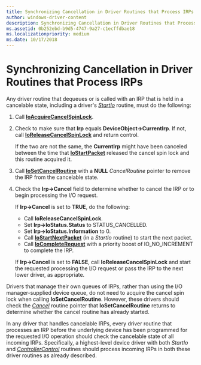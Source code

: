 ```yaml
---
title: Synchronizing Cancellation in Driver Routines that Process IRPs
author: windows-driver-content
description: Synchronizing Cancellation in Driver Routines that Process IRPs
ms.assetid: 0b252ebd-b9d5-4747-9a27-c1ecffdbae18
ms.localizationpriority: medium
ms.date: 10/17/2018
---
```


# Synchronizing Cancellation in Driver Routines that Process IRPs





Any driver routine that dequeues or is called with an IRP that is held in a cancelable state, including a driver's [*StartIo*](https://msdn.microsoft.com/library/windows/hardware/ff563858) routine, must do the following:

1.  Call [**IoAcquireCancelSpinLock**](https://msdn.microsoft.com/library/windows/hardware/ff548196).

2.  Check to make sure that **Irp** equals **DeviceObject-&gt;CurrentIrp**. If not, call [**IoReleaseCancelSpinLock**](https://msdn.microsoft.com/library/windows/hardware/ff549550) and return control.

    If the two are not the same, the **CurrentIrp** might have been canceled between the time that [**IoStartPacket**](https://msdn.microsoft.com/library/windows/hardware/ff550370) released the cancel spin lock and this routine acquired it.

3.  Call [**IoSetCancelRoutine**](https://msdn.microsoft.com/library/windows/hardware/ff549674) with a **NULL** *CancelRoutine* pointer to remove the IRP from the cancelable state.

4.  Check the **Irp-&gt;Cancel** field to determine whether to cancel the IRP or to begin processing the I/O request.

    If **Irp-&gt;Cancel** is set to **TRUE**, do the following:

    -   Call **IoReleaseCancelSpinLock**.
    -   Set **Irp-&gt;IoStatus.Status** to STATUS\_CANCELLED.
    -   Set **Irp-&gt;IoStatus.Information** to 0.
    -   Call [**IoStartNextPacket**](https://msdn.microsoft.com/library/windows/hardware/ff550358) (in a *StartIo* routine) to start the next packet.
    -   Call [**IoCompleteRequest**](https://msdn.microsoft.com/library/windows/hardware/ff548343) with a priority boost of IO\_NO\_INCREMENT to complete the IRP.

    If **Irp-&gt;Cancel** is set to **FALSE**, call **IoReleaseCancelSpinLock** and start the requested processing the I/O request or pass the IRP to the next lower driver, as appropriate.

Drivers that manage their own queues of IRPs, rather than using the I/O manager-supplied device queue, do not need to acquire the cancel spin lock when calling **IoSetCancelRoutine**. However, these drivers should check the [*Cancel*](https://msdn.microsoft.com/library/windows/hardware/ff540742) routine pointer that **IoSetCancelRoutine** returns to determine whether the cancel routine has already started.

In any driver that handles cancelable IRPs, every driver routine that processes an IRP before the underlying device has been programmed for the requested I/O operation should check the cancelable state of all incoming IRPs. Specifically, a highest-level device driver with both *StartIo* and [*ControllerControl*](https://msdn.microsoft.com/library/windows/hardware/ff542049) routines should process incoming IRPs in both these driver routines as already described.

 

 




